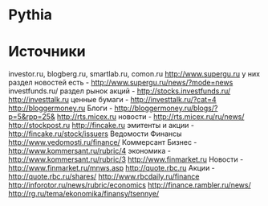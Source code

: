 Pythia
======


Источники
=========

investor.ru, blogberg.ru, smartlab.ru, comon.ru
http://www.supergu.ru у них раздел новостей есть - http://www.supergu.ru/news/?mode=news 
investfunds.ru/ раздел рынок акций - http://stocks.investfunds.ru/
http://investtalk.ru ценные бумаги - http://investtalk.ru/?cat=4
http://bloggermoney.ru Блоги - http://bloggermoney.ru/blogs/?p=5&rpp=25&
http://rts.micex.ru новости - http://rts.micex.ru/ru/news/
http://stockpost.ru
http://fincake.ru эмитенты и акции - http://fincake.ru/stock/issuers
Ведомости Финансы http://www.vedomosti.ru/finance/
Коммерсант Бизнес - http://www.kommersant.ru/rubric/4 экономика - http://www.kommersant.ru/rubric/3
http://www.finmarket.ru  Новости - http://www.finmarket.ru/mnws.asp 
http://quote.rbc.ru Акции - http://quote.rbc.ru/shares/ 
http://www.rbcdaily.ru/finance
http://inforotor.ru/news/rubric/economics
http://finance.rambler.ru/news/
http://rg.ru/tema/ekonomika/finansy/tsennye/